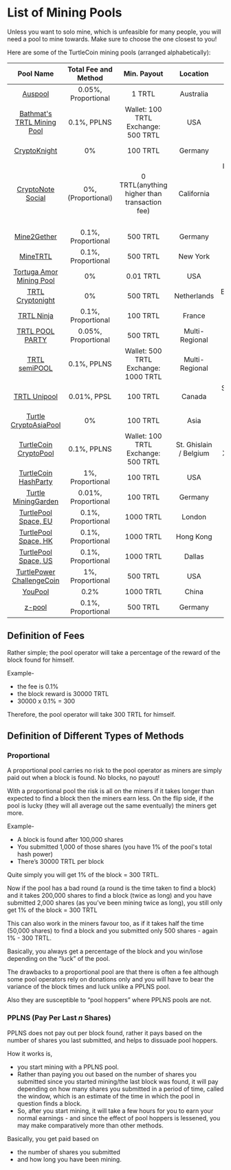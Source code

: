 # List of Mining Pools

Unless you want to solo mine, which is unfeasible for many people, you will need a pool to mine towards. Make sure to choose the one closest to you!

Here are some of the TurtleCoin mining pools (arranged alphabetically):

|                          Pool Name                           | Total Fee and Method |                 Min. Payout                  |        Location        |                            Notes                             |
| :----------------------------------------------------------: | :------------------: | :------------------------------------------: | :--------------------: | :----------------------------------------------------------: |
|            [Auspool](https://auspool.turtleco.in)            | 0.05%, Proportional  |                    1 TRTL                    |       Australia        |                              -                               |
| [Bathmat's TRTL Mining Pool](turtle.bathmatminingpools.com)  |     0.1%, PPLNS      |  Wallet: 100 TRTL <br />Exchange: 500 TRTL   |          USA           |                   Supports XMR-Node-Proxy                    |
|        [CryptoKnight](https://cryptoknight.cc/turtle)        |          0%          |                   100 TRTL                   |        Germany         |                    Seems to be very shady                    |
|     [CryptoNote Social](https://cryptonote.social/trtl)      |  0%, (Proportional)  | 0 TRTL(anything higher than transaction fee) |       California       | **No payments page, be wary.** Read `details details details` section carefully. |
|         [Mine2Gether](https://trtl.mine2gether.com)          |  0.1%, Proportional  |                   500 TRTL                   |        Germany         |                              -                               |
|              [MineTRTL](http://ny.minetrtl.us)               |  0.1%, Proportional  |                   500 TRTL                   |        New York        |                           No HTTPS                           |
|    [Tortuga Amor Mining Pool](http://mine.tortugamor.cf)     |          0%          |                  0.01 TRTL                   |          USA           |                           No HTTPS                           |
|       [TRTL Cryptonight](https://trtl.cryptonight.nl)        |          0%          |                   500 TRTL                   |      Netherlands       |                    Broken(Partial) HTTPS                     |
|               [TRTL Ninja](https://trtl.ninja)               |  0.1%, Proportional  |                   100 TRTL                   |         France         |                              -                               |
|        [TRTL POOL PARTY](https://turtle.atpool.party)        | 0.05%, Proportional  |                   500 TRTL                   |     Multi-Regional     |                              -                               |
|          [TRTL semiPOOL](https://trtl.semipool.com)          |     0.1%, PPLNS      |  Wallet: 500 TRTL<br />Exchange: 1000 TRTL   |     Multi-Regional     |                   Supports XMR-Node-Proxy                    |
|           [TRTL Unipool](https://trtl.unipool.pro)           |     0.01%, PPSL      |                   100 TRTL                   |         Canada         |             Special mining modes, PPSR and PSM.              |
|   [Turtle CryptoAsiaPool](http://trtl.cryptoasiapool.com)    |          0%          |                   100 TRTL                   |          Asia          |                           No HTTPS                           |
|    [TurtleCoin CryptoPool](https://trtl.cryptopool.space)    |     0.1%, PPLNS      |  Wallet: 100 TRTL <br /> Exchange: 500 TRTL  | St. Ghislain / Belgium |                     Supports XMRIG-Proxy                     |
|    [TurtleCoin HashParty](http://turtlecoin.hashparty.io)    |   1%, Proportional   |                   100 TRTL                   |          USA           |                           No HTTPS                           |
|     [Turtle MiningGarden](https://turtle.mining.garden)      | 0.01%, Proportional  |                   100 TRTL                   |        Germany         |                              -                               |
|     [TurtlePool Space, EU](https://eu.turtlepool.space)      |  0.1%, Proportional  |                  1000 TRTL                   |         London         |                              -                               |
|     [TurtlePool Space, HK](https://hk.turtlepool.space)      |  0.1%, Proportional  |                  1000 TRTL                   |       Hong Kong        |                              -                               |
|     [TurtlePool Space, US](https://us.turtlepool.space)      |  0.1%, Proportional  |                  1000 TRTL                   |         Dallas         |                              -                               |
| [TurtlePower ChallengeCoin](http://turtlepower.challengecoin.io) |   1%, Proportional   |                   500 TRTL                   |          USA           |                           No HTTPS                           |
|              [YouPool](https://youpool.io/TRTL)              |         0.2%         |                  1000 TRTL                   |         China          |                              -                               |
|                 [z-pool](https://z-pool.com)                 |  0.1%, Proportional  |                   500 TRTL                   |        Germany         |                                                              |

## Definition of Fees

Rather simple; the pool operator will take a percentage of the reward of the block found for himself.

Example-

- the fee is 0.1%
- the block reward is 30000 TRTL
- 30000 x 0.1% = 300

Therefore, the pool operator will take 300 TRTL for himself. 



## Definition of Different Types of Methods

### Proportional

A proportional pool carries no risk to the pool operator as miners are simply paid out when a block is found. No blocks, no payout! 

With a proportional pool the risk is all on the miners if it takes longer than expected to find a block then the miners earn less. On the flip side, if the pool is lucky (they will all average out the same eventually) the miners get more. 

Example-

- A block is found after 100,000 shares
- You submitted 1,000 of those shares (you have 1% of the pool's total hash power)
- There’s 30000 TRTL per block

Quite simply you will get 1% of the block = 300 TRTL. 

Now if the pool has a bad round (a round is the time taken to find a block) and it takes 200,000 shares to find a block (twice as long) and you have submitted 2,000 shares (as you’ve been mining twice as long), you still only get 1% of the block = 300 TRTL

This can also work in the miners favour too, as if it takes half the time (50,000 shares) to find a block and you submitted only 500 shares - again 1% - 300 TRTL.

Basically, you always get a percentage of the block and you win/lose depending on the “luck” of the pool.



The drawbacks to a proportional pool are that there is often a fee although some pool operators rely on donations only and you will have to bear the variance of the block times and luck unlike a PPLNS pool. 

Also they are susceptible to “pool hoppers” where PPLNS pools are not.

### PPLNS (Pay Per Last *n* Shares)

PPLNS does not pay out per block found, rather it pays based on the number of shares you last submitted, and helps to dissuade pool hoppers.

How it works is, 

* you start mining with a PPLNS pool. 
* Rather than paying you out based on the number of shares you submitted since you started mining/the last block was found, it will pay depending on how many shares you submitted in a period of time, called the window, which is an estimate of the time in which the pool in question finds a block. 
* So, after you start mining, it will take a few hours for you to earn your normal earnings - and since the effect of pool hoppers is lessened, you may make comparatively more than other methods. 

Basically, you get paid based on 

- the number of shares you submitted
- and how long you have been mining.






